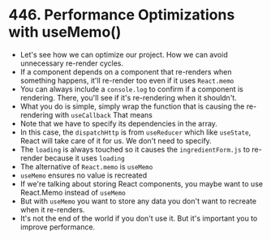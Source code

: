 # 446. Performance Optimizations with useMemo()
- Let's see how we can optimize our project. How we can avoid unnecessary re-render cycles.
- If a component depends on a component that re-renders when something happens, it'll re-render too even if it uses `React.memo`
- You can always include a `console.log` to confirm if a component is rendering. There, you'll see if it's re-rendering when it shouldn't.
- What you do is simple, simply wrap the function that is causing the re-rendering with `useCallback` That means
- Note that we have to specify its dependencies in the array.
- In this case, the `dispatchHttp` is from `useReducer` which like `useState`, React will take care of it for us. We don't need to specify.
- The `loading` is always touched so it causes the `ingredientForm.js` to re-render because it uses `loading`
- The alternative of `React.memo` is `useMemo`
- `useMemo` ensures no value is recreated
- If we're talking about storing React components, you maybe want to use React.Memo instead of `useMemo`
- But with `useMemo` you want to store any data you don't want to recreate when it re-renders.
- It's not the end of the world if you don't use it. But it's important you to improve performance. 